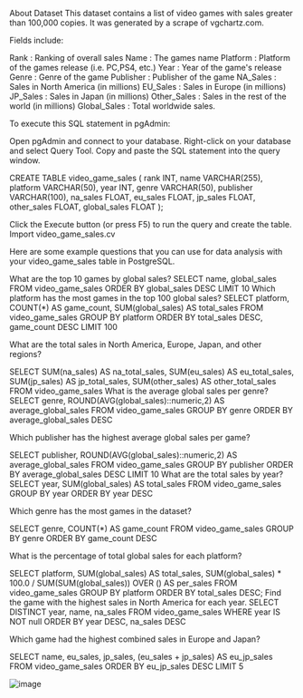 About Dataset
This dataset contains a list of video games with sales greater than 100,000 copies. It was generated by a scrape of vgchartz.com.

Fields include:

Rank : Ranking of overall sales
Name : The games name
Platform : Platform of the games release (i.e. PC,PS4, etc.)
Year : Year of the game's release
Genre : Genre of the game
Publisher : Publisher of the game
NA_Sales : Sales in North America (in millions)
EU_Sales : Sales in Europe (in millions)
JP_Sales : Sales in Japan (in millions)
Other_Sales : Sales in the rest of the world (in millions)
Global_Sales : Total worldwide sales.


To execute this SQL statement in pgAdmin:

Open pgAdmin and connect to your database.
Right-click on your database and select Query Tool.
Copy and paste the SQL statement into the query window.

CREATE TABLE video_game_sales (
   rank INT,
   name VARCHAR(255),
   platform VARCHAR(50),
   year INT,
   genre VARCHAR(50),
   publisher VARCHAR(100),
   na_sales FLOAT,
   eu_sales FLOAT,
   jp_sales FLOAT,
   other_sales FLOAT,
   global_sales FLOAT
);

Click the Execute button (or press F5) to run the query and create the table.
Import video_game_sales.cv


Here are some example questions that you can use for data analysis with your video_game_sales table in PostgreSQL.

What are the top 10 games by global sales?
SELECT
name, 
global_sales
FROM video_game_sales
ORDER BY global_sales DESC
LIMIT 10
Which platform has the most games in the top 100 global sales?
SELECT 
platform, 
COUNT(*) AS game_count,
SUM(global_sales) AS total_sales
FROM video_game_sales
GROUP BY platform
ORDER BY total_sales DESC, game_count DESC
LIMIT 100

What are the total sales in North America, Europe, Japan, and other regions?

SELECT 
SUM(na_sales) AS na_total_sales,
SUM(eu_sales) AS eu_total_sales,
SUM(jp_sales) AS jp_total_sales,
SUM(other_sales) AS other_total_sales
FROM video_game_sales
What is the average global sales per genre?
SELECT 
genre,
ROUND(AVG(global_sales)::numeric,2) AS average_global_sales
FROM video_game_sales
GROUP BY  genre 
ORDER BY average_global_sales DESC

Which publisher has the highest average global sales per game?

SELECT 
publisher, 
ROUND(AVG(global_sales)::numeric,2) AS average_global_sales
FROM video_game_sales
GROUP BY publisher
ORDER BY average_global_sales DESC
LIMIT 10
What are the total sales by year?
SELECT
year,
SUM(global_sales) AS total_sales
FROM video_game_sales
GROUP BY year
ORDER BY year DESC

Which genre has the most games in the dataset?

SELECT 
genre,
COUNT(*) AS game_count
FROM video_game_sales
GROUP BY genre
ORDER BY game_count DESC

What is the percentage of total global sales for each platform?

SELECT platform, 
       SUM(global_sales) AS total_sales, 
       SUM(global_sales) * 100.0 / SUM(SUM(global_sales)) OVER () AS per_sales
FROM video_game_sales
GROUP BY platform
ORDER BY total_sales DESC;
Find the game with the highest sales in North America for each year.
SELECT DISTINCT
year,
name,
na_sales
FROM video_game_sales
WHERE year IS NOT null
ORDER BY year DESC, na_sales DESC

Which game had the highest combined sales in Europe and Japan?

SELECT 
name,
eu_sales,
jp_sales,
(eu_sales + jp_sales) AS eu_jp_sales
FROM video_game_sales
ORDER BY eu_jp_sales DESC
LIMIT 5

![image](https://github.com/user-attachments/assets/71161c7d-204f-430a-bec3-d4834e3b3d4e)
